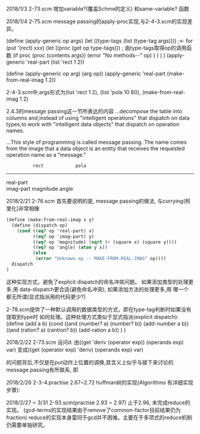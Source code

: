 2018/1/3
2-73.scm 增加variable?(覆盖Schme的定义) 和same-variable? 函数

2018/1/4
2-75.scm message passing的apply-proc实现,与2-4-3.scm的实现差异。

(define (apply-generic op args)
  (let ((type-tags (list (type-tag args)))) ;<- for (put '(rect) xxx)
    (let ((proc (get op type-tags))) ; 由type-tags取得op的调用函数
      (if proc
        (proc (contents args))
        (error "No methods--" op)
      )
    )
  )
)
(apply-generic 'real-part (list 'rect 1 2))

(define (apply-generic op arg) (arg op))
(apply-generic 'real-part (make-from-real-imag 1 2))

2-4-3.scm中,args形式为(list 'rect 1 2), (list 'pola 10 60),
(make-from-real-imag 1 2)

2.4.3的message passing这一节所表达的内容
...decompose the table into columns and,instead of using "intelligent operations" that
dispatch on data types,to work with "intelligent data objects" that dispatch on operation names.

...This style of programming is called message passing.
The name comes from the image that a data object is an entity that
receives the requested operation name as a "message."

              rect            pola
----------------------------------
real-part      
imag-part
magnitude
angle

2018/2/21
2-76.scm 首先要说明的是, message passing的做法, 与currying(柯里化)非常相像
```scheme
(define (make-from-real-imag x y)
  (define (dispatch op)
    (cond ((eq? op 'real-part) x)
          ((eq? op 'imag-part) y)
          ((eq? op 'magnitude) (sqrt (+ (square x) (square y))))
          ((eq? op 'angle) (atan y x))
          (else
           (error "Unknown op -- MAKE-FROM-REAL-IMAG" op))))
  dispatch
)
```
这种实现方式，避免了explicit dispatch的命名冲突问题。
如果添加类型的处理更多,用 data-dispatch更合适(避免命名冲突),
如果添加方法的处理更多,用 哪一个都无所谓(显式指派用的代码更少?)

2-78.scm提供了一种默认调用的数据类型的方式，即在type-tag判断时如果没有提取到type时
如何处理。这种处理方式类似于显式指派(explicit dispatch):
(define (add a b)
  (cond ((and (number? a) (number? b)) (add-number a b))
        ((and (ration? a) (rantion? b)) (add-ration a b))
  )
)

2018/2/22
2-73.scm 设问d:
由((get 'deriv (operator exp)) (operands exp) var)
变成((get (operator exp) 'deriv) (operands exp) var)

的问题背后,不仅是在put动作上位置的调换,其含义上似乎与接下来讨论的message passing有所联系,
即

2018/2/26 2-3-4.practise 2.67~2.72
huffman树的实现(Algorithms 有详细实现步骤):



2018/2/27 ~ 3/31 2-93.scm(practise 2.93 ~ 2.97)
止于2.96, 未完成reduce的实现。
(gcd-terms的实现结果由于remove了common-factor目前结果仍为fraction)
reduce的实现本身雷同于gcd并不困难。主要在于多项式的reduce机制仍需要单独研究。
